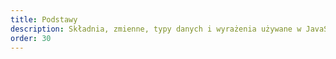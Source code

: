 ```yaml
---
title: Podstawy
description: Składnia, zmienne, typy danych i wyrażenia używane w JavaScript.
order: 30
---
```

